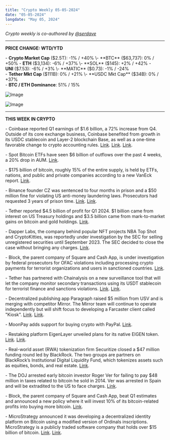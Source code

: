 ```yaml
---
title: "Crypto Weekly 05-05-2024"
date: "05-05-2024"
longdate: "May 05, 2024"
---
```


*Crypto weekly is co-authored by [@serdave](https://twitter.com/serdave_eth)*



---

**PRICE CHANGE: WTD/YTD**

\- **Crypto Market Cap** ($2.5T): -1% / +40%  
\- **BTC** ($63,737): 0% / +50%
\- **ETH** ($3,134): -6% / +37%
\- **SOL** ($145): +2% / +42%
\- **UNI** ($7.53): -6% / +3% 
\- **MATIC** ($0.73): -1% / -24%  
\- **Tether Mkt Cap** ($111B): 0% / +21%  
\- **USDC Mkt Cap** ($34B): 0% / +37%  
\- **BTC / ETH Dominance**: 51% / 15%

![Image](/images/05-05-2024-1.png)

![Image](/images/05-05-2024-2.png)

---

**THIS WEEK IN CRYPTO**

\- Coinbase reported Q1 earnings of $1.6 billion, a 72% increase from Q4. Outside of its core exchange business, Coinbase benefited from growth in its USDC stablecoin and Layer-2 blockchain Base, as well as a one-time favorable change to crypto accounting rules. [Link](https://fortune.com/crypto/2024/05/02/coinbase-q1-earnings-smash-expectations/). [Link](https://www.cnbc.com/2024/05/02/coinbase-coin-earnings-q1-2024.html). [Link](https://www.bloomberg.com/news/articles/2024-05-02/coinbase-s-first-quarter-profit-revenue-top-forecasts).

\- Spot Bitcoin ETFs have seen $6 billion of outflows over the past 4 weeks, a 20% drop in AUM. [Link](https://fortune.com/crypto/2024/05/02/blackrock-bitcoin-etf-outflows-fidelity-grayscale/).

\- $175 billion of bitcoin, roughly 15% of the entire supply, is held by ETFs, nations, and public and private companies according to a new VanEck report. [Link](https://www.theblock.co/post/292011/vaneck-says-about-175-billion-in-bitcoin-held-by-etfs-nations-and-companies).

\- Binance founder CZ was sentenced to four months in prison and a $50 million fine for violating US anti-money laundering laws. Prosecutors had requested 3 years of prison time. [Link](https://www.theverge.com/2024/4/30/24144807/binance-founders-sentencing-hearing-liveblog?stream=business). [Link](https://fortune.com/crypto/2024/04/30/binance-founder-changpeng-cz-zhao-sentenced-to-4-months-in-prison-will-enter-as-countrys-richest-inmate/).

\- Tether reported $4.5 billion of profit for Q1 2024. $1 billion came from interest on US Treasury holdings and $3.5 billion came from mark-to-market gains on bitcoin and gold holdings. [Link](https://tether.io/news/tether-releases-q1-2024-attestation-reports-record-breaking-4-52-billion-profit-highest-treasury-bill-ownership-percentage-ever-total-group-equity-of-11-37-billion/).

\- Dapper Labs, the company behind popular NFT projects NBA Top Shot and CryptoKitties, was reportedly under investigation by the SEC for selling unregistered securities until September 2023. The SEC decided to close the case without bringing any charges. [Link](https://fortune.com/crypto/2024/04/11/sec-dapper-labs-investigation-case-closed-september-2023-roham-gharegozlou/).

\- Block, the parent company of Square and Cash App, is under investigation by federal prosecutors for OFAC violations including processing crypto payments for terrorist organizations and users in sanctioned countries. [Link](https://www.nbcnews.com/business/personal-finance/prosecutors-examining-transactions-block-owner-cash-app-squarc-rcna147181).

\- Tether has partnered with Chainalysis on a new surveillance tool that will let the company monitor secondary transactions using its USDT stablecoin for terrorist finance and sanctions violations. [Link](https://www.coindesk.com/policy/2024/05/02/tether-enters-transaction-surveillance-partnership-with-chainalysis-as-regulatory-pressure-mounts/). [Link](https://tether.io/news/tether-enhances-compliance-measures-with-chainalysis-ecosystem-monitoring-solution/).

\- Decentralized publishing app Paragraph raised $5 million from USV and is merging with competitor Mirror. The Mirror team will continue to operate independently but will shift focus to developing a Farcaster client called "Kiosk". [Link](https://www.coindesk.com/tech/2024/05/02/web3-publishing-platform-mirror-sells-to-paragraph-pivots-to-social-app-kiosk/). [Link](https://paragraph.xyz/@blog/paragraph-mirror-fundraise).

\- MoonPay adds support for buying crypto with PayPal. [Link](https://www.coindesk.com/business/2024/05/02/moonpay-users-can-now-buy-crypto-via-paypal/).

\- Restaking platform EigenLayer unveiled plans for its native EIGEN token. [Link](https://www.theblock.co/post/292318/eigen-foundation-to-distribute-extra-1000-in-eigen-to-token-holders-following-airdrop-backlash). [Link](https://blog.eigenfoundation.org/announcement/).

\- Real-world asset (RWA) tokenization firm Securitize closed a $47 million funding round led by BlackRock. The two groups are partners on BlackRock’s Institutional Digital Liquidity Fund, which tokenizes assets such as equities, bonds, and real estate. [Link](https://www.coindesk.com/business/2024/05/01/rwa-tokenization-firm-securitize-raises-47m-led-by-fund-partner-blackrock/).

\- The DOJ arrested early bitcoin investor Roger Ver for failing to pay $48 million in taxes related to bitcoin he sold in 2014. Ver was arrested in Spain and will be extradited to the US to face charges. [Link](https://www.cnbc.com/2024/05/01/doj-charges-bitcoin-jesus-with-48-million-in-tax-fraud-seeks-extradition-.html).

\- Block, the parent company of Square and Cash App, beat Q1 estimates and announced a new policy where it will invest 10% of its bitcoin-related profits into buying more bitcoin. [Link](https://www.theblock.co/post/292301/dorseys-block-to-invest-10-of-bitcoin-profits-into-btc-each-month-shares-rise-on-q1-earnings-beat).

\- MicroStrategy announced it was developing a decentralized identity platform on Bitcoin using a modified version of Ordinals inscriptions. MicroStrategy is a publicly traded software company that holds over $15 billion of bitcoin. [Link](https://decrypt.co/229320/what-is-microstrategy-orange-decentralized-identity-bitcoin). [Link](https://microstrategy.github.io/did-btc-spec/#abstract).